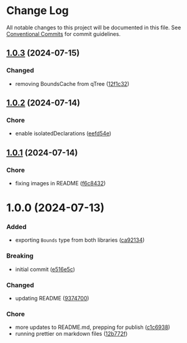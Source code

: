 # Change Log

All notable changes to this project will be documented in this file.
See [Conventional Commits](https://conventionalcommits.org) for commit guidelines.

## [1.0.3](https://github.com/32bitkid/4bitlabs.spatial/compare/@4bitlabs/quadtree@1.0.2...@4bitlabs/quadtree@1.0.3) (2024-07-15)

### Changed

- removing BoundsCache from qTree ([12f1c32](https://github.com/32bitkid/4bitlabs.spatial/commit/12f1c32842428ed15e386663cb32752b2eb17c4c))

## [1.0.2](https://github.com/32bitkid/4bitlabs.spatial/compare/@4bitlabs/quadtree@1.0.1...@4bitlabs/quadtree@1.0.2) (2024-07-14)

### Chore

- enable isolatedDeclarations ([eefd54e](https://github.com/32bitkid/4bitlabs.spatial/commit/eefd54eed57ccddf8d7757148a6c5abfb74e11ed))

## [1.0.1](https://github.com/32bitkid/4bitlabs.spatial/compare/@4bitlabs/quadtree@1.0.0...@4bitlabs/quadtree@1.0.1) (2024-07-14)

### Chore

- fixing images in README ([f6c8432](https://github.com/32bitkid/4bitlabs.spatial/commit/f6c8432feabec7bed6e2f7d9ef94416d2cfffed2))

# 1.0.0 (2024-07-13)

### Added

- exporting `Bounds` type from both libraries ([ca92134](https://github.com/32bitkid/4bitlabs.spatial/commit/ca921346df4e915812b245d4f4c1308b6a56e6ec))

### Breaking

- initial commit ([e516e5c](https://github.com/32bitkid/4bitlabs.spatial/commit/e516e5c6431192b3321ee800411c92d4343454ec))

### Changed

- updating README ([9374700](https://github.com/32bitkid/4bitlabs.spatial/commit/9374700f1df50142299926b7c8775c78b28e5e83))

### Chore

- more updates to README.md, prepping for publish ([c1c6938](https://github.com/32bitkid/4bitlabs.spatial/commit/c1c6938740748414198a17bc4e3247901df36908))
- running prettier on markdown files ([12b772f](https://github.com/32bitkid/4bitlabs.spatial/commit/12b772f47f2b16957ca9165d46ac99eab5d236c5))
